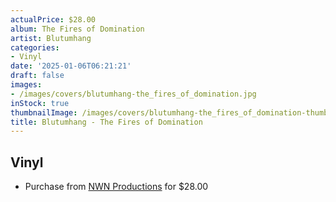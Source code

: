 ```yaml
---
actualPrice: $28.00
album: The Fires of Domination
artist: Blutumhang
categories:
- Vinyl
date: '2025-01-06T06:21:21'
draft: false
images:
- /images/covers/blutumhang-the_fires_of_domination.jpg
inStock: true
thumbnailImage: /images/covers/blutumhang-the_fires_of_domination-thumb.jpg
title: Blutumhang - The Fires of Domination
---
```


## Vinyl
* Purchase from [NWN Productions](http://shop.nwnprod.com/index.php?route=product/product&path=75&product_id=59297&sort=pd.name&order=ASC) for $28.00
